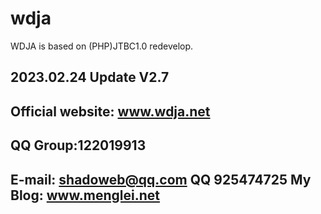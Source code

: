 # wdja
WDJA is based on (PHP)JTBC1.0 redevelop.  

## 2023.02.24 Update V2.7

## Official website: www.wdja.net
## QQ Group:122019913
## E-mail: shadoweb@qq.com  QQ 925474725 My Blog: www.menglei.net
